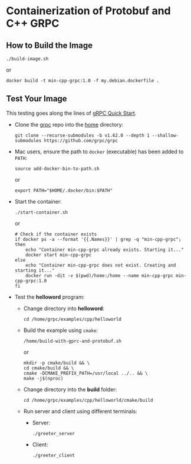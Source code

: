 # Containerization of Protobuf and C++ GRPC

## How to Build the Image

```shell
./build-image.sh
```

or

```shell
docker build -t min-cpp-grpc:1.0 -f my.debian.dockerfile .
```

## Test Your Image

This testing goes along the lines of [gRPC Quick Start](https://grpc.io/docs/languages/cpp/quickstart/).

* Clone the [grpc](https://github.com/grpc/grpc) repo into the [home](home) directory:
    ```shell
    git clone --recurse-submodules -b v1.62.0 --depth 1 --shallow-submodules https://github.com/grpc/grpc
    ```
  
* Mac users, ensure the path to `docker` (executable) has been added to `PATH`:

    ```shell
    source add-docker-bin-to-path.sh
    ```
    
    or 
    
    ```shell
    export PATH="$HOME/.docker/bin:$PATH"
    ```

* Start the container:

    ```shell
    ./start-container.sh
    ```
    
    or 
    
    ```shell
    # Check if the container exists
    if docker ps -a --format '{{.Names}}' | grep -q "min-cpp-grpc"; then
        echo "Container min-cpp-grpc already exists. Starting it..."
        docker start min-cpp-grpc
    else
        echo "Container min-cpp-grpc does not exist. Creating and starting it..."
        docker run -dit -v $(pwd)/home:/home --name min-cpp-grpc min-cpp-grpc:1.0
    fi
    ```

* Test the **helloword** program:

  * Change directory into **helloword**:

    ```shell
    cd /home/grpc/examples/cpp/helloworld
    ```
    
  * Build the example using `cmake`:
  
    ```shell
    /home/build-with-gprc-and-protobuf.sh
    ```
    
    or
  
    ```shell
    mkdir -p cmake/build && \
    cd cmake/build && \
    cmake -DCMAKE_PREFIX_PATH=/usr/local ../.. && \
    make -j$(nproc)
    ```
    
  * Change directory into the **build** folder:

    ```shell
    cd /home/grpc/examples/cpp/helloworld/cmake/build
    ```  

  * Run server and client using different terminals:

    * Server:
    
      ```shell
      ./greeter_server
      ```

    * Client:

      ```shell
      ./greeter_client
      ```